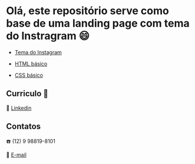 # Olá, este repositório serve como base de uma landing page com tema do Instragram :smile: 

* [Tema do Instagram](https://www.instagram.com)

* [HTML básico](https://www.w3schools.com/html/)
* [CSS básico](https://developer.mozilla.org/pt-BR/docs/Web/CSS)

## Curriculo 🧷

:link:
[Linkedin](https://www.linkedin.com/in/casima)


## Contatos

:phone: (12) 9 98819-8101

:email: 
[E-mail](brunoabcx@gmail.com)